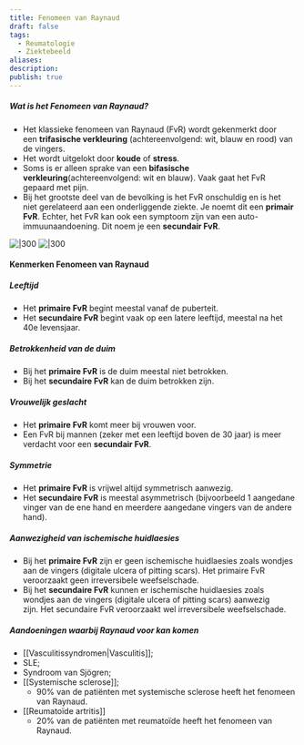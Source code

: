 ```yaml
---
title: Fenomeen van Raynaud
draft: false
tags:
  - Reumatologie
  - Ziektebeeld
aliases: 
description: 
publish: true
---
```



##### Wat is het Fenomeen van Raynaud? 
- Het klassieke fenomeen van Raynaud (FvR) wordt gekenmerkt door een **trifasische verkleuring** (achtereenvolgend: wit, blauw en rood) van de vingers. 
- Het wordt uitgelokt door **koude** of **stress**. 
- Soms is er alleen sprake van een **bifasische verkleuring**(achtereenvolgend: wit en blauw). Vaak gaat het FvR gepaard met pijn.
- Bij het grootste deel van de bevolking is het FvR onschuldig en is het niet gerelateerd aan een onderliggende ziekte. Je noemt dit een **primair FvR**. Echter, het FvR kan ook een symptoom zijn van een auto-immuunaandoening. Dit noem je een **secundair FvR**.

![|300](https://i.imgur.com/rn5Dhwq.png)
![|300](https://i.imgur.com/R9eQXV9.png)


#### Kenmerken Fenomeen van Raynaud

##### **Leeftijd**
- Het **primaire FvR** begint meestal vanaf de puberteit.
- Het **secundaire FvR** begint vaak op een latere leeftijd, meestal na het 40e levensjaar. 



##### Betrokkenheid van de duim
- Bij het **primaire FvR** is de duim meestal niet betrokken.
- Bij het **secundaire FvR** kan de duim betrokken zijn.



##### Vrouwelijk geslacht
- Het **primaire FvR** komt meer bij vrouwen voor. 
- Een FvR bij mannen (zeker met een leeftijd boven de 30 jaar) is meer verdacht voor een **secundair FvR**.


##### Symmetrie
- Het **primaire FvR** is vrijwel altijd symmetrisch aanwezig. 
- Het **secundaire FvR** is meestal asymmetrisch (bijvoorbeeld 1 aangedane vinger van de ene hand en meerdere aangedane vingers van de andere hand).


##### Aanwezigheid van ischemische huidlaesies
- Bij het **primaire FvR** zijn er geen ischemische huidlaesies zoals wondjes aan de vingers (digitale ulcera of pitting scars). Het primaire FvR veroorzaakt geen irreversibele weefselschade.
- Bij het **secundaire FvR** kunnen er ischemische huidlaesies zoals wondjes aan de vingers (digitale ulcera of pitting scars) aanwezig zijn. Het secundaire FvR veroorzaakt wel irreversibele weefselschade.

##### Aandoeningen waarbij Raynaud voor kan komen
- [[Vasculitissyndromen|Vasculitis]];
- SLE;
- Syndroom van Sjögren;
- [[Systemische sclerose]];
	- 90% van de patiënten met systemische sclerose heeft het fenomeen van Raynaud.
- [[Reumatoïde artritis]]
	- 20% van de patiënten met reumatoïde heeft het fenomeen van Raynaud.

